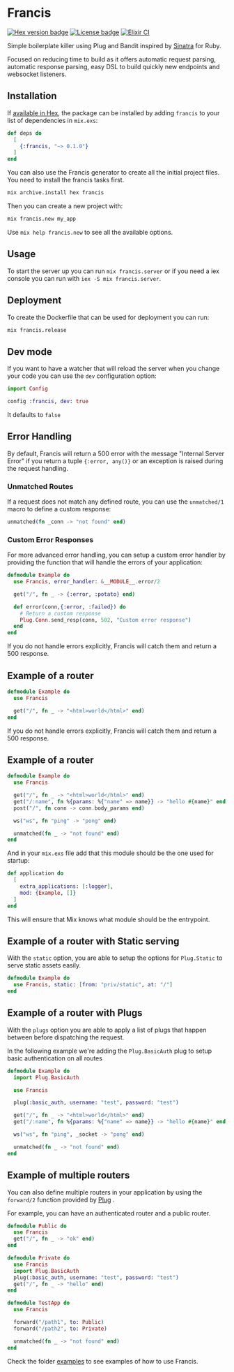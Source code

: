 # Francis

[![Hex version badge](https://img.shields.io/hexpm/v/francis.svg)](https://hex.pm/packages/francis)
[![License badge](https://img.shields.io/hexpm/l/repo_example.svg)](https://github.com/francis-build/francis/blob/master/LICENSE.md)
[![Elixir CI](https://github.com/francis-build/francis/actions/workflows/elixir.yaml/badge.svg)](https://github.com/francis-build/francis/actions/workflows/elixir.yaml)

Simple boilerplate killer using Plug and Bandit inspired by [Sinatra](https://sinatrarb.com) for Ruby.

Focused on reducing time to build as it offers automatic request parsing, automatic response parsing, easy DSL to build quickly new endpoints and websocket listeners.

## Installation

If [available in Hex](https://hex.pm/docs/publish), the package can be installed by adding `francis` to your list of dependencies in `mix.exs`:

```elixir
def deps do
  [
    {:francis, "~> 0.1.0"}
  ]
end
```

You can also use the Francis generator to create all the initial project files. You need to install the francis tasks first.

```bash
mix archive.install hex francis
```

Then you can create a new project with:

```bash
mix francis.new my_app
```

Use `mix help francis.new` to see all the available options.

## Usage

To start the server up you can run `mix francis.server` or if you need a iex console you can run with `iex -S mix francis.server`.

## Deployment

To create the Dockerfile that can be used for deployment you can run:

```bash
mix francis.release
```

## Dev mode

If you want to have a watcher that will reload the server when you change your code you can use the `dev` configuration option:

```elixir
import Config

config :francis, dev: true
```

It defaults to `false`

## Error Handling

By default, Francis will return a 500 error with the message "Internal Server Error" if you return a tuple `{:error, any()}` or an exception is raised during the request handling.

### Unmatched Routes

If a request does not match any defined route, you can use the `unmatched/1` macro to define a custom response:

```elixir
unmatched(fn _conn -> "not found" end)
```

### Custom Error Responses

For more advanced error handling, you can setup a custom error handler by providing the function that will handle the errors of your application:

```elixir
defmodule Example do
  use Francis, error_handler: &__MODULE__.error/2

  get("/", fn _ -> {:error, :potato} end)

  def error(conn,{:error, :failed}) do
    # Return a custom response
    Plug.Conn.send_resp(conn, 502, "Custom error response")
  end
end
```

If you do not handle errors explicitly, Francis will catch them and return a 500 response.

## Example of a router

```elixir
defmodule Example do
  use Francis

  get("/", fn _ -> "<html>world</html>" end)
end
```

If you do not handle errors explicitly, Francis will catch them and return a 500 response.

## Example of a router

```elixir
defmodule Example do
  use Francis

  get("/", fn _ -> "<html>world</html>" end)
  get("/:name", fn %{params: %{"name" => name}} -> "hello #{name}" end)
  post("/", fn conn -> conn.body_params end)

  ws("ws", fn "ping" -> "pong" end)

  unmatched(fn _ -> "not found" end)
end
```

And in your `mix.exs` file add that this module should be the one used for
startup:

```elixir
def application do
  [
    extra_applications: [:logger],
    mod: {Example, []}
  ]
end
```

This will ensure that Mix knows what module should be the entrypoint.

## Example of a router with Static serving

With the `static` option, you are able to setup the options for `Plug.Static` to serve static assets easily.

```elixir
defmodule Example do
  use Francis, static: [from: "priv/static", at: "/"]
end
```

## Example of a router with Plugs

With the `plugs` option you are able to apply a list of plugs that happen
between before dispatching the request.

In the following example we're adding the `Plug.BasicAuth` plug to setup basic
authentication on all routes

```elixir
defmodule Example do
  import Plug.BasicAuth

  use Francis

  plug(:basic_auth, username: "test", password: "test")

  get("/", fn _ -> "<html>world</html>" end)
  get("/:name", fn %{params: %{"name" => name}} -> "hello #{name}" end)

  ws("ws", fn "ping", _socket -> "pong" end)

  unmatched(fn _ -> "not found" end)
end
```
## Example of multiple routers
You can also define multiple routers in your application by using the `forward/2` function provided by [Plug](https://hexdocs.pm/plug/Plug.Router.html#forward/2) .

For example, you can have an authenticated router and a public router.

```elixir
defmodule Public do
  use Francis
  get("/", fn _ -> "ok" end)
end

defmodule Private do
  use Francis
  import Plug.BasicAuth
  plug(:basic_auth, username: "test", password: "test")
  get("/", fn _ -> "hello" end)
end

defmodule TestApp do
  use Francis

  forward("/path1", to: Public)
  forward("/path2", to: Private)

  unmatched(fn _ -> "not found" end)
end
```

Check the folder [examples](https://github.com/francis-build/francis/tree/main/examples) to see examples of how to use Francis.
